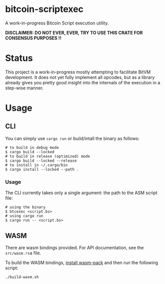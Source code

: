 
bitcoin-scriptexec
==================

A work-in-progress Bitcoin Script execution utility.

**DISCLAIMER: DO NOT EVER, EVER, TRY TO USE THIS CRATE FOR CONSENSUS PURPOSES !!**


# Status

This project is a work-in-progress mostly attempting to facilitate BitVM development.
It does not yet fully implement all opcodes, but as a library already gives you pretty
good insight into the internals of the execution in a step-wise manner.


# Usage

## CLI

You can simply use `cargo run` or build/intall the binary as follows:

```
# to build in debug mode
$ cargo build --locked
# to build in release (optimized) mode
$ cargo build --locked --release
# to install in ~/.cargo/bin
$ cargo install --locked --path .
```

### Usage

The CLI currently takes only a single argument: the path to the ASM script file:

```
# using the binary
$ btcexec <script.bs>
# using cargo run
$ cargo run -- <script.bs>
```

## WASM

There are wasm bindings provided. For API documentation, see the `src/wasm.rs`a file.

To build the WASM bindings, [install wasm-pack](https://rustwasm.github.io/wasm-pack/installer/)
and then run the following script:

```
./build-wasm.sh
```
